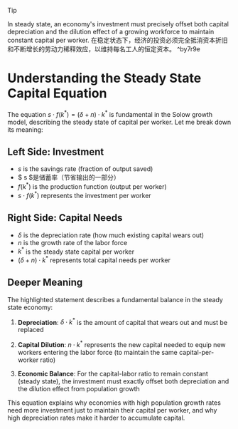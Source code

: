 >[!tip]
> In steady state, an economy's investment must precisely offset both capital depreciation and the dilution effect of a growing workforce to maintain constant capital per worker.
>在稳定状态下，经济的投资必须完全抵消资本折旧和不断增长的劳动力稀释效应，以维持每名工人的恒定资本。
>  ^by7r9e
# Understanding the Steady State Capital Equation

The equation $s \cdot f(k^*) = (\delta + n) \cdot k^*$ is fundamental in the Solow growth model, describing the steady state of capital per worker. Let me break down its meaning:

## Left Side: Investment
- $s$ is the savings rate (fraction of output saved)
-  $ s $是储蓄率（节省输出的一部分）
- $f(k^*)$ is the production function (output per worker)
- $s \cdot f(k^*)$ represents the investment per worker

## Right Side: Capital Needs
- $\delta$ is the depreciation rate (how much existing capital wears out)
- $n$ is the growth rate of the labor force
- $k^*$ is the steady state capital per worker
- $(\delta + n) \cdot k^*$ represents total capital needs per worker

## Deeper Meaning

The highlighted statement describes a fundamental balance in the steady state economy:

1. **Depreciation**: $\delta \cdot k^*$ is the amount of capital that wears out and must be replaced

2. **Capital Dilution**: $n \cdot k^*$ represents the new capital needed to equip new workers entering the labor force (to maintain the same capital-per-worker ratio)

3. **Economic Balance**: For the capital-labor ratio to remain constant (steady state), the investment must exactly offset both depreciation and the dilution effect from population growth

This equation explains why economies with high population growth rates need more investment just to maintain their capital per worker, and why high depreciation rates make it harder to accumulate capital.
